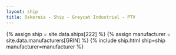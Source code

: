 ```yaml
---
layout: ship
title: Oskoreia - Ship - Greycat Industrial - PTV
---
```

{% assign ship = site.data.ships[222] %}
{% assign manufacturer = site.data.manufacturers[GRIN] %}
{% include ship.html ship=ship manufacturer=manufacturer %}
